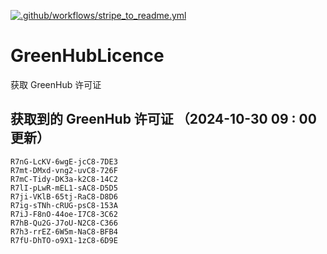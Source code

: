 [![.github/workflows/stripe_to_readme.yml](https://github.com/zjx-kimi/GreenHubLicence/actions/workflows/stripe_to_readme.yml/badge.svg)](https://github.com/zjx-kimi/GreenHubLicence/actions/workflows/stripe_to_readme.yml)
# GreenHubLicence
获取 GreenHub 许可证
## 获取到的 GreenHub 许可证 （2024-10-30 09 : 00 更新）
```
R7nG-LcKV-6wgE-jcC8-7DE3
R7mt-DMxd-vng2-uvC8-726F
R7mC-Tidy-DK3a-k2C8-14C2
R7lI-pLwR-mEL1-sAC8-D5D5
R7ji-VKlB-65tj-RaC8-D8D6
R7ig-sTNh-cRUG-psC8-153A
R7iJ-F8nO-44oe-I7C8-3C62
R7hB-Qu2G-J7oU-N2C8-C366
R7h3-rrEZ-6W5m-NaC8-BFB4
R7fU-DhTO-o9X1-1zC8-6D9E
```
